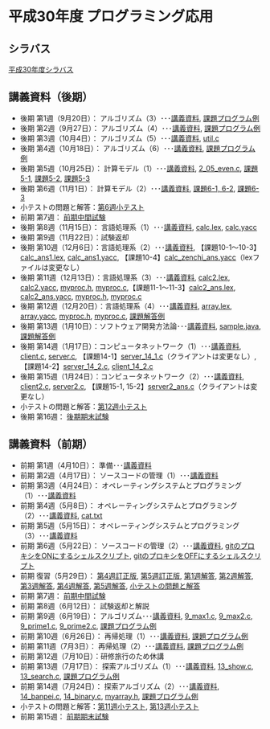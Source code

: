 # 平成30年度 プログラミング応用

## シラバス
[平成30年度シラバス](https://github.com/nit-ibaraki-ouyou/lecture/raw/master/src/SyllabusPDF_ap.pdf)

## 講義資料（後期）
* 後期 第1週（9月20日）： アルゴリズム（3）･･･[講義資料](https://github.com/nit-ibaraki-ouyou/lecture/raw/master/src/ouyou2-01.pdf), [課題プログラム例](https://github.com/nit-ibaraki-ouyou/lecture/raw/master/src/ouyou2-01-ans.c)
* 後期 第2週（9月27日）： アルゴリズム（4）･･･[講義資料](https://github.com/nit-ibaraki-ouyou/lecture/raw/master/src/ouyou2-02.pdf), [課題プログラム例](https://github.com/nit-ibaraki-ouyou/lecture/raw/master/src/ouyou2-02-ans.c)
* 後期 第3週（10月4日）： アルゴリズム（5）･･･[講義資料](https://github.com/nit-ibaraki-ouyou/lecture/raw/master/src/ouyou2-03.pdf), [util.c](https://github.com/nit-ibaraki-ouyou/lecture/raw/master/src/util.c)
* 後期 第4週（10月18日）： アルゴリズム（6）･･･[講義資料](https://github.com/nit-ibaraki-ouyou/lecture/raw/master/src/ouyou2-04.pdf), [課題プログラム例](https://github.com/nit-ibaraki-ouyou/lecture/raw/master/src/ouyou2-04-ans.c)
* 後期 第5週（10月25日）： 計算モデル（1）･･･[講義資料](https://github.com/nit-ibaraki-ouyou/lecture/raw/master/src/ouyou2-05.pdf), [2_05_even.c](https://github.com/nit-ibaraki-ouyou/lecture/raw/master/src/2_05_even.c), [課題5-1](https://github.com/nit-ibaraki-ouyou/lecture/raw/master/src/ouyou2-05-ans1.c), [課題5-2](https://github.com/nit-ibaraki-ouyou/lecture/raw/master/src/ouyou2-05-ans2.c), [課題5-3](https://github.com/nit-ibaraki-ouyou/lecture/raw/master/src/ouyou2-05-ans3.c)
* 後期 第6週（11月1日）： 計算モデル（2）･･･[講義資料](https://github.com/nit-ibaraki-ouyou/lecture/raw/master/src/ouyou2-06.pdf), [課題6-1, 6-2](https://github.com/nit-ibaraki-ouyou/lecture/raw/master/src/ouyou2-06-ans1.c), [課題6-3](https://github.com/nit-ibaraki-ouyou/lecture/raw/master/src/ouyou2-06-ans2.c)
* 小テストの問題と解答：[第6週小テスト](https://github.com/nit-ibaraki-ouyou/lecture/raw/master/src/ouyou2-06-test.pdf)
* 前期 第7週： [前期中間試験](https://github.com/nit-ibaraki-ouyou/lecture/raw/master/src/後期中間試験2018.pdf)
* 後期 第8週（11月15日）： 言語処理系（1）･･･[講義資料](https://github.com/nit-ibaraki-ouyou/lecture/raw/master/src/ouyou2-08.pdf), [calc.lex](https://github.com/nit-ibaraki-ouyou/lecture/raw/master/src/calc.lex), [calc.yacc](https://github.com/nit-ibaraki-ouyou/lecture/raw/master/src/calc.yacc)
* 後期 第9週（11月22日）：試験返却
* 後期 第10週（12月6日）：言語処理系（2）･･･[講義資料](https://github.com/nit-ibaraki-ouyou/lecture/raw/master/src/ouyou2-10.pdf), 【課題10-1〜10-3】[calc_ans1.lex](https://github.com/nit-ibaraki-ouyou/lecture/raw/master/src/2_10_ans/calc_ans1.lex), [calc_ans1.yacc](https://github.com/nit-ibaraki-ouyou/lecture/raw/master/src/2_10_ans/calc_ans1.yacc), 【課題10-4】[calc_zenchi_ans.yacc](https://github.com/nit-ibaraki-ouyou/lecture/raw/master/src/2_10_ans/calc_zenchi_ans.yacc)（lexファイルは変更なし）
* 後期 第11週（12月13日）：言語処理系（3）･･･[講義資料](https://github.com/nit-ibaraki-ouyou/lecture/raw/master/src/ouyou2-11.pdf), [calc2.lex](https://github.com/nit-ibaraki-ouyou/lecture/raw/master/src/calc2.lex), [calc2.yacc](https://github.com/nit-ibaraki-ouyou/lecture/raw/master/src/calc2.yacc), [myproc.h](https://github.com/nit-ibaraki-ouyou/lecture/raw/master/src/myproc.h), [myproc.c](https://github.com/nit-ibaraki-ouyou/lecture/raw/master/src/myproc.c),【課題11-1〜11-3】[calc2_ans.lex](https://github.com/nit-ibaraki-ouyou/lecture/raw/master/src/2_11_ans/calc2_ans.lex), [calc2_ans.yacc](https://github.com/nit-ibaraki-ouyou/lecture/raw/master/src/2_11_ans/calc2_ans.yacc), [myproc.h](https://github.com/nit-ibaraki-ouyou/lecture/raw/master/src/2_11_ans/myproc.h), [myproc.c](https://github.com/nit-ibaraki-ouyou/lecture/raw/master/src/2_11_ans/myproc.c)
* 後期 第12週（12月20日）：言語処理系（4）･･･[講義資料](https://github.com/nit-ibaraki-ouyou/lecture/raw/master/src/ouyou2-12.pdf), [array.lex](https://github.com/nit-ibaraki-ouyou/lecture/raw/master/src/2_12_tmpl/array.lex), [array.yacc](https://github.com/nit-ibaraki-ouyou/lecture/raw/master/src/2_12_tmpl/array.yacc), [myproc.h](https://github.com/nit-ibaraki-ouyou/lecture/raw/master/src/2_12_tmpl/myproc.h), [myproc.c](https://github.com/nit-ibaraki-ouyou/lecture/raw/master/src/2_12_tmpl/myproc.c), [課題解答例](https://github.com/nit-ibaraki-ouyou/lecture/raw/master/src/2_12_ans.txt)
* 後期 第13週（1月10日）：ソフトウェア開発方法論･･･[講義資料](https://github.com/nit-ibaraki-ouyou/lecture/raw/master/src/ouyou2-13.pdf), [sample.java](https://github.com/nit-ibaraki-ouyou/lecture/raw/master/src/2_13_src/sample.java), [課題解答例](https://github.com/nit-ibaraki-ouyou/lecture/raw/master/src/ouyou2-13-ans.pdf)
* 後期 第14週（1月17日）：コンピュータネットワーク（1）･･･[講義資料](https://github.com/nit-ibaraki-ouyou/lecture/raw/master/src/ouyou2-14.pdf), [client.c](https://github.com/nit-ibaraki-ouyou/lecture/raw/master/src/2_14_src/client.c), [server.c](https://github.com/nit-ibaraki-ouyou/lecture/raw/master/src/2_14_src/server.c), 【課題14-1】[server_14_1.c](https://github.com/nit-ibaraki-ouyou/lecture/raw/master/src/2_14_src/server_14_1.c)（クライアントは変更なし）, 【課題14-2】[server_14_2.c](https://github.com/nit-ibaraki-ouyou/lecture/raw/master/src/2_14_src/server_14_2.c), [client_14_2.c](https://github.com/nit-ibaraki-ouyou/lecture/raw/master/src/2_14_src/client_14_2.c)
* 後期 第15週（1月24日）：コンピュータネットワーク（2）･･･[講義資料](https://github.com/nit-ibaraki-ouyou/lecture/raw/master/src/ouyou2-15.pdf), [client2.c](https://github.com/nit-ibaraki-ouyou/lecture/raw/master/src/2_15_src/client2.c), [server2.c](https://github.com/nit-ibaraki-ouyou/lecture/raw/master/src/2_15_src/server2.c), 【課題15-1, 15-2】[server2_ans.c](https://github.com/nit-ibaraki-ouyou/lecture/raw/master/src/2_15_src/server2_ans.c)（クライアントは変更なし）
* 小テストの問題と解答：[第12週小テスト](https://github.com/nit-ibaraki-ouyou/lecture/raw/master/src/ouyou2-12-test.pdf)
* 後期 第16週： [後期期末試験](https://github.com/nit-ibaraki-ouyou/lecture/raw/master/src/後期期末試験2018.pdf)

## 講義資料（前期）
* 前期 第1週（4月10日）： 準備･･･[講義資料](https://github.com/nit-ibaraki-ouyou/lecture/raw/master/src/ouyou1-01.pdf)
* 前期 第2週（4月17日）： ソースコードの管理（1）･･･[講義資料](https://github.com/nit-ibaraki-ouyou/lecture/raw/master/src/ouyou1-02.pdf)
* 前期 第3週（4月24日）： オペレーティングシステムとプログラミング（1）･･･[講義資料](https://github.com/nit-ibaraki-ouyou/lecture/raw/master/src/ouyou1-03.pdf)
* 前期 第4週（5月8日）： オペレーティングシステムとプログラミング（2）･･･[講義資料](https://github.com/nit-ibaraki-ouyou/lecture/raw/master/src/ouyou1-04.pdf), [cat.txt](https://github.com/nit-ibaraki-ouyou/lecture/raw/master/src/cat.txt)
* 前期 第5週（5月15日）： オペレーティングシステムとプログラミング（3）･･･[講義資料](https://github.com/nit-ibaraki-ouyou/lecture/raw/master/src/ouyou1-05.pdf)
* 前期 第6週（5月22日）： ソースコードの管理（2）･･･[講義資料](https://github.com/nit-ibaraki-ouyou/lecture/raw/master/src/ouyou1-06.pdf), 
[gitのプロキシをONにするシェルスクリプト](https://github.com/nit-ibaraki-ouyou/lecture/raw/master/src/gpon.sh), [gitのプロキシをOFFにするシェルスクリプト](https://github.com/nit-ibaraki-ouyou/lecture/raw/master/src/gpoff.sh)
* 前期 復習（5月29日）： [第4週訂正版](https://github.com/nit-ibaraki-ouyou/lecture/raw/master/src/ouyou1-04訂正版.pdf), [第5週訂正版](https://github.com/nit-ibaraki-ouyou/lecture/raw/master/src/ouyou1-05訂正版.pdf), [第1週解答](https://github.com/nit-ibaraki-ouyou/lecture/raw/master/src/ouyou1-01-ans.pdf), [第2週解答](https://github.com/nit-ibaraki-ouyou/lecture/raw/master/src/ouyou1-02-ans.pdf), [第3週解答](https://github.com/nit-ibaraki-ouyou/lecture/raw/master/src/ouyou1-03-ans.pdf), [第4週解答](https://github.com/nit-ibaraki-ouyou/lecture/raw/master/src/ouyou1-04-ans.pdf), [第5週解答](https://github.com/nit-ibaraki-ouyou/lecture/raw/master/src/ouyou1-05-ans.pdf), [小テストの問題と解答](https://github.com/nit-ibaraki-ouyou/lecture/raw/master/src/ouyou1-前期中間-小テスト.pdf)
* 前期 第7週： [前期中間試験](https://github.com/nit-ibaraki-ouyou/lecture/raw/master/src/前期中間試験2018.pdf)
* 前期 第8週（6月12日）： 試験返却と解説
* 前期 第9週（6月19日）： アルゴリズム･･･[講義資料](https://github.com/nit-ibaraki-ouyou/lecture/raw/master/src/ouyou1-09.pdf), [9_max1.c](https://github.com/nit-ibaraki-ouyou/lecture/raw/master/src/9_max1.c), [9_max2.c](https://github.com/nit-ibaraki-ouyou/lecture/raw/master/src/9_max2.c), [9_prime1.c](https://github.com/nit-ibaraki-ouyou/lecture/raw/master/src/9_prime1.c), [9_prime2.c](https://github.com/nit-ibaraki-ouyou/lecture/raw/master/src/9_prime2.c), [課題プログラム例](https://github.com/nit-ibaraki-ouyou/lecture/raw/master/src/ouyou1-09-ans.pdf)
* 前期 第10週（6月26日）： 再帰処理（1）･･･[講義資料](https://github.com/nit-ibaraki-ouyou/lecture/raw/master/src/ouyou1-10.pdf), [課題プログラム例](https://github.com/nit-ibaraki-ouyou/lecture/raw/master/src/ouyou1-10-ans.pdf)
* 前期 第11週（7月3日）： 再帰処理（2）･･･[講義資料](https://github.com/nit-ibaraki-ouyou/lecture/raw/master/src/ouyou1-11.pdf), [課題プログラム例](https://github.com/nit-ibaraki-ouyou/lecture/raw/master/src/ouyou1-11-ans.pdf)
* 前期 第12週（7月10日）：研修旅行のため休講
* 前期 第13週（7月17日）： 探索アルゴリズム（1）･･･[講義資料](https://github.com/nit-ibaraki-ouyou/lecture/raw/master/src/ouyou1-13.pdf), [13_show.c](https://github.com/nit-ibaraki-ouyou/lecture/raw/master/src/13_show.c), [13_search.c](https://github.com/nit-ibaraki-ouyou/lecture/raw/master/src/13_search.c), [課題プログラム例](https://github.com/nit-ibaraki-ouyou/lecture/raw/master/src/ouyou1-13-ans.pdf)
* 前期 第14週（7月24日）： 探索アルゴリズム（2）･･･[講義資料](https://github.com/nit-ibaraki-ouyou/lecture/raw/master/src/ouyou1-14.pdf), [14_banpei.c](https://github.com/nit-ibaraki-ouyou/lecture/raw/master/src/14_banpei.c), [14_binary.c](https://github.com/nit-ibaraki-ouyou/lecture/raw/master/src/14_binary.c), [myarray.h](https://github.com/nit-ibaraki-ouyou/lecture/raw/master/src/myarray.h), [課題プログラム例](https://github.com/nit-ibaraki-ouyou/lecture/raw/master/src/ouyou1-14-ans.pdf)
* 小テストの問題と解答：[第11週小テスト](https://github.com/nit-ibaraki-ouyou/lecture/raw/master/src/ouyou1-11-test.pdf), [第13週小テスト](https://github.com/nit-ibaraki-ouyou/lecture/raw/master/src/ouyou1-13-test.pdf)
* 前期 第15週： [前期期末試験](https://github.com/nit-ibaraki-ouyou/lecture/raw/master/src/前期期末試験2018.pdf)
